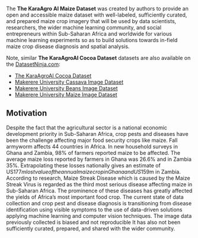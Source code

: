 
The **The KaraAgro AI Maize Dataset** was created by authors to provide an open and accessible maize dataset with well-labeled, sufficiently curated, and prepared maize crop imagery that will be used by data scientists, researchers, the wider machine learning community, and social entrepreneurs within Sub-Saharan Africa and worldwide for various machine learning experiments so as to build solutions towards in-field maize crop disease diagnosis and spatial analysis.

Note, similar **The KaraAgroAI Cocoa Dataset** datasets are also available on the [DatasetNinja.com](https://datasetninja.com/):

- [The KaraAgroAI Cocoa Dataset](https://datasetninja.com/kara-agro-ai-cocoa)
- [Makerere University Cassava Image Dataset](https://datasetninja.com/makerere-university-cassava)
- [Makerere University Beans Image Dataset](https://datasetninja.com/makerere-university-beans)
- [Makerere University Maize Image Dataset](https://datasetninja.com/makerere-university-maize)

## Motivation

Despite the fact that the agricultural sector is a national economic development priority in Sub-Saharan Africa, crop pests and diseases have been the challenge affecting major food security crops like maize. Fall armyworm affects 44 countries in Africa. In new household surveys in Ghana and Zambia, 98% of farmers reported maize to be affected. The average maize loss reported by farmers in Ghana was 26.6% and in Zambia 35%. Extrapolating these losses nationally gives an estimate of US$177m lost value of the annual maize crop in Ghana and US$159m in Zambia. According to research, Maize Streak Disease which is caused by the Maize Streak Virus is regarded as the third most serious disease affecting maize in Sub-Saharan Africa. The prominence of these diseases has greatly affected the yields of Africa’s most important food crop. The current state of data collection and crop pest and disease diagnosis is transitioning from disease identification using visible symptoms to the use of data-driven solutions applying machine learning and computer vision techniques. The image data previously collected is biased and not reproducible It has also not been sufficiently curated, prepared, and shared with the wider community.

